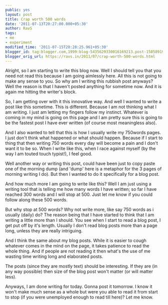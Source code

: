 ```yaml
---
public: yes
layout: post
title: Crap worth 500 words
date: '2011-07-13T20:27:00.000+05:30'
author: RavS
tags:
- me
- experiment
modified_time: '2011-07-15T20:28:25.961+05:30'
blogger_id: tag:blogger.com,1999:blog-5435629330016169213.post-1505891938748560108
blogger_orig_url: https://ravs.in/2011/07/crap-worth-500-words.html
---
```


Alright, so I am starting to write this blog now. Well I should tell you that you need not read this because I am going aimlessly here. All this is not going to make any sense to you. So why am I writing this rubbish post anyways? Well the reason is that I haven't posted anything for sometime now. And it is again me hitting the writer's block.

So, I am getting over with it this innovative way. And well I wanted to write a post like this sometime. This is different. Because I am not thinking what I am writing. I just am letting my fingers follow my instinct. Whatever is coming in my mind is going on this page and I am pretty sure this is going to be the fastest post I have ever written (of course most meaningless also).

And I also wanted to tell that this is how I usually write my 750words pages. I just don't think what happened or what should happen. Because if I start to thing that then writing 750 words every day will become a pain and I don't want it to be so. When I write like this, when I race against myself (by the way I am touted touch typist!), I feel good.

Well another way or writing this post, could have been just to copy paste one of the morning dump (and 'dump' here is a metaphor for the 3 pages of morning writing I do). But then I wanted to do it specifically for a blog post.

And how much more I am going to write like this? Well I am just using a writing tool that is telling me how many words I have written; so far I have reached 300 words and I will stop at 500. Just let me know if you could follow along these 500 words. 

But why stop at 500 words? Why not write more, like say 750 words as i usually (daily) do? The reason being that I have started to think that I am writing a little more than I should. You see when I start to read a blog post, I get put off by it's length. Usually I don't read blog posts more than a page long, unless they are really intriguing.

And I think the same about my blog posts. While it is easier to cough whatever comes in the mind on the page, it takes patience to read the whole thing. And if people are not reading it then what's the use of me wasting time writing long and elaborated posts.

The posts (since they are mostly text) should be interesting. If they are (in any way possible) then size of the blog post won't matter (or will matter less).

Anyways, I am done writing for today. Gonna post it tomorrow. I know it won't make much sense as a whole but were you able to read it from start to stop (if you were unemployed enough to read till here)? Let me know.
